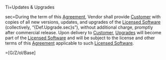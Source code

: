 Ti=Updates & Upgrades

sec=During the term of this <a href='#Def.Agreement.sec' class='definedterm'>Agreement</a>, Vendor shall provide <a href='#Def.Customer.sec' class='definedterm'>Customer</a> with copies of all new versions, updates, and upgrades of the <a href='#Def.Licensed_Software.sec' class='definedterm'>Licensed Software</a> (collectively, “{Def.Upgrade.sec}s”), without additional charge, promptly after commercial release. Upon delivery to <a href='#Def.Customer.sec' class='definedterm'>Customer</a>, <a href='#Def.Upgrade.sec' class='definedterm'>Upgrades</a> will become part of the <a href='#Def.Licensed_Software.sec' class='definedterm'>Licensed Software</a> and will be subject to the license and other terms of this <a href='#Def.Agreement.sec' class='definedterm'>Agreement</a> applicable to such <a href='#Def.Licensed_Software.sec' class='definedterm'>Licensed Software</a>.

=[G/Z/ol/Base]
